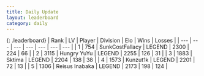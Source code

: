 ```yaml
---
title: Daily Update
layout: leaderboard
category: daily
---
```


{: .leaderboard}
| Rank | LV | Player | Division | Elo | Wins | Losses |
| --- | --- | --- | --- | --- | --- | --- |
| <span data-change="0">1</span> | 754 | <span title="ID: 402846">SunkCostFallacy</span> | LEGEND | <span data-change="20">2300</span> | <span data-change="10">224</span> | <span data-change="1">66</span> |
| <span data-change="0">2</span> | 3115 | <span title="ID: 164871">Hungry YuYu</span> | LEGEND | <span data-change="0">2255</span> | <span data-change="0">126</span> | <span data-change="0">31</span> |
| <span data-change="2">3</span> | 1883 | <span title="ID: 353063">Sktima</span> | LEGEND | <span data-change="25">2204</span> | <span data-change="10">138</span> | <span data-change="2">38</span> |
| <span data-change="-1">4</span> | 1573 | <span title="ID: 392407">Kunzut1k</span> | LEGEND | <span data-change="11">2201</span> | <span data-change="2">72</span> | <span data-change="0">13</span> |
| <span data-change="1">5</span> | 1306 | <span title="ID: 451068">Reisus Inabaka</span> | LEGEND | <span data-change="12">2173</span> | <span data-change="15">198</span> | <span data-change="7">124</span> |